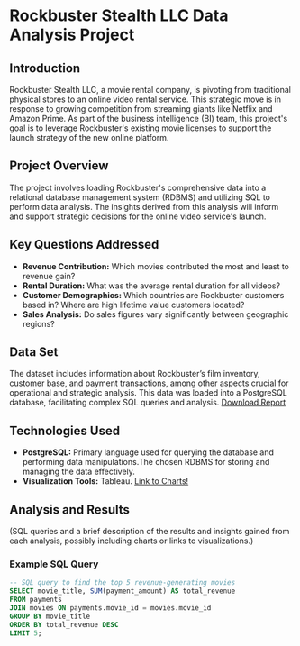 # Rockbuster Stealth LLC Data Analysis Project

## Introduction
Rockbuster Stealth LLC, a movie rental company, is pivoting from traditional physical stores to an online video rental service. This strategic move is in response to growing competition from streaming giants like Netflix and Amazon Prime. As part of the business intelligence (BI) team, this project's goal is to leverage Rockbuster's existing movie licenses to support the launch strategy of the new online platform.

## Project Overview
The project involves loading Rockbuster's comprehensive data into a relational database management system (RDBMS) and utilizing SQL to perform data analysis. The insights derived from this analysis will inform and support strategic decisions for the online video service's launch.

## Key Questions Addressed
- **Revenue Contribution:** Which movies contributed the most and least to revenue gain?
- **Rental Duration:** What was the average rental duration for all videos?
- **Customer Demographics:** Which countries are Rockbuster customers based in? Where are high lifetime value customers located?
- **Sales Analysis:** Do sales figures vary significantly between geographic regions?

## Data Set
The dataset includes information about Rockbuster’s film inventory, customer base, and payment transactions, among other aspects crucial for operational and strategic analysis. This data was loaded into a PostgreSQL database, facilitating complex SQL queries and analysis.
 [Download Report](https://github.com/Okumbor/Rockbuster-Stealth-LLC-Data-Analysis/blob/main/Final%20Report.pdf) 

## Technologies Used
- **PostgreSQL:** Primary language used for querying the database and performing data manipulations.The chosen RDBMS for storing and managing the data effectively.
- **Visualization Tools:** Tableau. [Link to Charts!](https://public.tableau.com/app/profile/meshach.okumbor/viz/Rockbuster_17122413369360/Datasummary2?publish=yes)

## Analysis and Results
(SQL queries and a brief description of the results and insights gained from each analysis, possibly including charts or links to visualizations.)

### Example SQL Query
```sql
-- SQL query to find the top 5 revenue-generating movies
SELECT movie_title, SUM(payment_amount) AS total_revenue
FROM payments
JOIN movies ON payments.movie_id = movies.movie_id
GROUP BY movie_title
ORDER BY total_revenue DESC
LIMIT 5;
